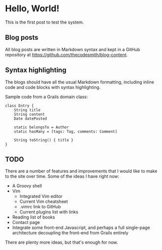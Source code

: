 # Hello, World!

This is the first post to test the system.

## Blog posts

All blog posts are written in Markdown syntax and kept in a GitHub repository at
https://github.com/thecodesmith/blog-content.

## Syntax highlighting

The blogs should have all the usual Markdown formatting, including inline code
and code blocks with syntax highlighting.

Sample code from a Grails domain class:

    class Entry {
        String title
        String content
        Date datePosted

        static belongsTo = Author
        static hasMany = [tags: Tag, comments: Comment]

        String toString() { title }
    }

## TODO

There are a number of features and improvements that I would like to make to the
site over time. Some of the ideas I have right now:

* A Groovy shell
* Vim
  - Integrated Vim editor
  - Current Vim cheatsheet
  - .vimrc link to GitHub
  - Current plugins list with links
* Reading list of books
* Contact page
* Integrate some front-end Javascript, and perhaps a full single-page
  architecture decoupling the front-end from Grails entirely

There are plenty more ideas, but that's enough for now.

